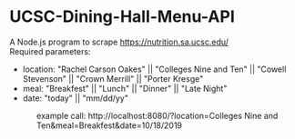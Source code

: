 # UCSC-Dining-Hall-Menu-API

A Node.js program to scrape https://nutrition.sa.ucsc.edu/  
Required parameters:
<ul>
	<li>location: "Rachel Carson Oakes" || "Colleges Nine and Ten" || "Cowell Stevenson" || "Crown Merrill" || "Porter Kresge"</li>
	<li>meal: "Breakfest" || "Lunch" || "Dinner" || "Late Night"  </li>
	<li>date: "today" || "mm/dd/yy"  </li>
<ul/>
example call: http://localhost:8080/?location=Colleges Nine and Ten&meal=Breakfest&date=10/18/2019
 
